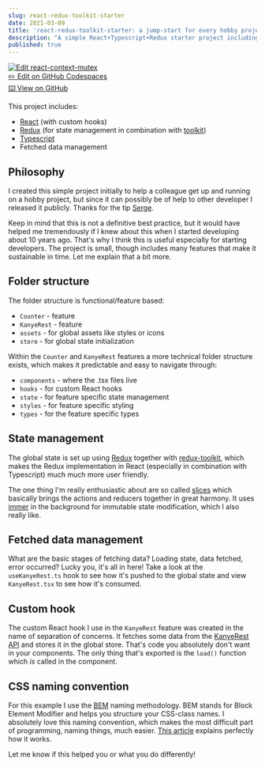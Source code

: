 ```yaml
---
slug: react-redux-toolkit-starter
date: 2021-03-09
title: 'react-redux-toolkit-starter: a jump-start for every hobby project'
description: "A simple React+Typescript+Redux starter project including a neat folder structure, fetching data and global state management"
published: true
---
```


[![Edit react-context-mutex](https://codesandbox.io/static/img/play-codesandbox.svg)](https://codesandbox.io/s/github/marcveens/react-redux-toolkit-starter) <br />
[✏️ Edit on GitHub Codespaces](https://marcveens-react-redux-toolkit-starter-q325.github.dev/) <br />
[⌨️ View on GitHub](https://github.com/marcveens/react-redux-toolkit-starter)

This project includes:
- [React](https://reactjs.org/) (with custom hooks)
- [Redux](https://redux.js.org/) (for state management in combination with [toolkit](https://redux-toolkit.js.org/))
- [Typescript](https://www.typescriptlang.org/)
- Fetched data management

## Philosophy
I created this simple project initially to help a colleague get up and running on a hobby project, but since it can possibly be of help to other developer I released it publicly. Thanks for the tip [Serge](https://github.com/svdoever).

Keep in mind that this is not a definitive best practice, but it would have helped me tremendously if I knew about this when I started developing about 10 years ago. That's why I think this is useful especially for starting developers. The project is small, though includes many features that make it sustainable in time. Let me explain that a bit more. 

## Folder structure
The folder structure is functional/feature based:
- `Counter` - feature
- `KanyeRest` - feature
- `assets` - for global assets like styles or icons
- `store` - for global state initialization

Within the `Counter` and `KanyeRest` features a more technical folder structure exists, which makes it predictable and easy to navigate through:
- `components` - where the .tsx files live
- `hooks` - for custom React hooks
- `state` - for feature specific state management
- `styles` - for feature specific styling
- `types` - for the feature specific types

## State management
The global state is set up using [Redux](https://redux.js.org/) together with [redux-toolkit](https://redux-toolkit.js.org/), which makes the Redux implementation in React (especially in combination with Typescript) much much more user friendly. 
 
The one thing I'm really enthusiastic about are so called [slices](https://redux-toolkit.js.org/tutorials/quick-start#create-a-redux-state-slice) which basically brings the actions and reducers together in great harmony. It uses [immer](https://github.com/immerjs/immer) in the background for immutable state modification, which I also really like. 

## Fetched data management
What are the basic stages of fetching data? Loading state, data fetched, error occurred? Lucky you, it's all in here! Take a look at the `useKanyeRest.ts` hook to see how it's pushed to the global state and view `KanyeRest.tsx` to see how it's consumed. 

## Custom hook
The custom React hook I use in the `KanyeRest` feature was created in the name of separation of concerns. It fetches some data from the [KanyeRest API](https://kanye.rest/) and stores it in the global store. That's code you absolutely don't want in your components. The only thing that's exported is the `load()` function which _is_ called in the component. 

## CSS naming convention
For this example I use the [BEM](http://getbem.com/naming/) naming methodology. BEM stands for Block Element Modifier and helps you structure your CSS-class names. I absolutely love this naming convention, which makes the most difficult part of programming, naming things, much easier. [This article](http://getbem.com/naming/) explains perfectly how it works. 

Let me know if this helped you or what you do differently!